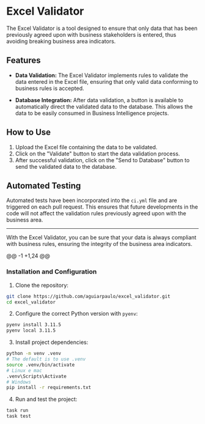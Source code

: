 # Excel Validator

The Excel Validator is a tool designed to ensure that only data that has been previously agreed upon with business stakeholders is entered, thus avoiding breaking business area indicators.

## Features

- **Data Validation:** The Excel Validator implements rules to validate the data entered in the Excel file, ensuring that only valid data conforming to business rules is accepted.

- **Database Integration:** After data validation, a button is available to automatically direct the validated data to the database. This allows the data to be easily consumed in Business Intelligence projects.

## How to Use

1. Upload the Excel file containing the data to be validated.
2. Click on the "Validate" button to start the data validation process.
3. After successful validation, click on the "Send to Database" button to send the validated data to the database.

## Automated Testing

Automated tests have been incorporated into the `ci.yml` file and are triggered on each pull request. This ensures that future developments in the code will not affect the validation rules previously agreed upon with the business area.

---

With the Excel Validator, you can be sure that your data is always compliant with business rules, ensuring the integrity of the business area indicators.


@@ -1 +1,24 @@
### Installation and Configuration

1. Clone the repository:
```bash
git clone https://github.com/aguiarpaulo/excel_validator.git
cd excel_validator
```
2. Configure the correct Python version with `pyenv`:
```bash
pyenv install 3.11.5
pyenv local 3.11.5
```
3. Install project dependencies:
```bash
python -m venv .venv
# The default is to use .venv
source .venv/bin/activate
# Linux e mac
.venv\Scripts\Activate
# Windows
pip install -r requirements.txt
```
4. Run and test the project:
```bash
task run
task test
```